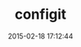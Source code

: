 ---
layout: post
title:  "configit"
repo:   "krisr/configit"
date:   2015-02-18 17:12:44
gemurl: http://www.aptana.com
---